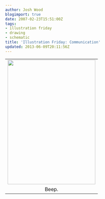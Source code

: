 ```yaml
---
author: Josh Wood
blogimport: true
date: 2007-02-23T15:51:00Z
tags:
- illustration friday
- drawing
- schematic
title: 'Illustration Friday: Communication'
updated: 2013-06-09T20:11:56Z
---
```


<table align="center" cellpadding="0" cellspacing="0" class="tr-caption-container" style="margin-left: auto; margin-right: auto; text-align: center;"><tbody><tr><td style="text-align: center;"><a href="/img/ifri-20070223-communication.png" imageanchor="1" style="margin-left: auto; margin-right: auto;"><img border="0" height="400" src="/img/ifri-20070223-communication.png" width="283" /></a></td></tr><tr><td class="tr-caption" style="text-align: center;">Beep.</td></tr></tbody></table><div class="separator" style="clear: both; text-align: center;"></div>
<!--more-->
